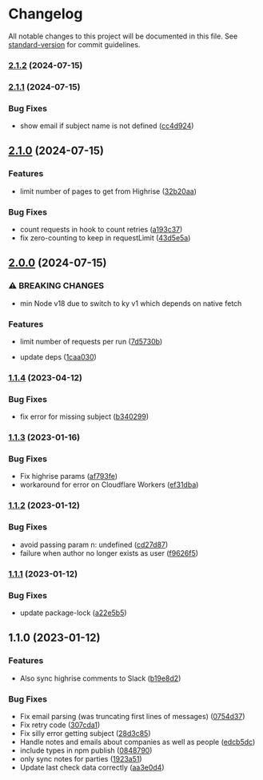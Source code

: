 # Changelog

All notable changes to this project will be documented in this file. See [standard-version](https://github.com/conventional-changelog/standard-version) for commit guidelines.

### [2.1.2](https://github.com/digidem/highrise-slack-sync/compare/v2.1.1...v2.1.2) (2024-07-15)

### [2.1.1](https://github.com/digidem/highrise-slack-sync/compare/v2.1.0...v2.1.1) (2024-07-15)


### Bug Fixes

* show email if subject name is not defined ([cc4d924](https://github.com/digidem/highrise-slack-sync/commit/cc4d9244e509a245d09dbfa04efb977d7c6bb851))

## [2.1.0](https://github.com/digidem/highrise-slack-sync/compare/v2.0.0...v2.1.0) (2024-07-15)


### Features

* limit number of pages to get from Highrise ([32b20aa](https://github.com/digidem/highrise-slack-sync/commit/32b20aafd8749b30692879cac897e90932c7245d))


### Bug Fixes

* count requests in hook to count retries ([a193c37](https://github.com/digidem/highrise-slack-sync/commit/a193c37eac752f12d0d5ed7d93a2786646dece6b))
* fix zero-counting to keep in requestLimit ([43d5e5a](https://github.com/digidem/highrise-slack-sync/commit/43d5e5a1814a5769a996b93a96ae536c17bfbd5c))

## [2.0.0](https://github.com/digidem/highrise-slack-sync/compare/v1.1.4...v2.0.0) (2024-07-15)


### ⚠ BREAKING CHANGES

* min Node v18 due to switch to ky
v1 which depends on native fetch

### Features

* limit number of requests per run ([7d5730b](https://github.com/digidem/highrise-slack-sync/commit/7d5730b87d307d1b503ff1ec00f30c2a2c6d66bf))


* update deps ([1caa030](https://github.com/digidem/highrise-slack-sync/commit/1caa030d495d8ecea092c8edb3688755d3588f34))

### [1.1.4](https://github.com/digidem/highrise-slack-webhook/compare/v1.1.3...v1.1.4) (2023-04-12)


### Bug Fixes

* fix error for missing subject ([b340299](https://github.com/digidem/highrise-slack-webhook/commit/b340299c4bb0c75202df725c492cd25a2e355816))

### [1.1.3](https://github.com/digidem/highrise-slack-webhook/compare/v1.1.2...v1.1.3) (2023-01-16)


### Bug Fixes

* Fix highrise params ([af793fe](https://github.com/digidem/highrise-slack-webhook/commit/af793fe13321fec41dc50841125fb46bce6297ba))
* workaround for error on Cloudflare Workers ([ef31dba](https://github.com/digidem/highrise-slack-webhook/commit/ef31dbabd0082f64a681071f707b9aafd801f5b5))

### [1.1.2](https://github.com/digidem/highrise-slack-webhook/compare/v1.1.1...v1.1.2) (2023-01-12)


### Bug Fixes

* avoid passing param n: undefined ([cd27d87](https://github.com/digidem/highrise-slack-webhook/commit/cd27d87c06d7d4246bd64ad2d6e8b431c566819c))
* failure when author no longer exists as user ([f9626f5](https://github.com/digidem/highrise-slack-webhook/commit/f9626f5fef1fda34dc8983d7172bcf484c97299e))

### [1.1.1](https://github.com/digidem/highrise-slack-webhook/compare/v1.1.0...v1.1.1) (2023-01-12)


### Bug Fixes

* update package-lock ([a22e5b5](https://github.com/digidem/highrise-slack-webhook/commit/a22e5b5f3fc2ef40ba7562852c4efba14f10471f))

## 1.1.0 (2023-01-12)


### Features

* Also sync highrise comments to Slack ([b19e8d2](https://github.com/digidem/highrise-slack-webhook/commit/b19e8d27e820ac1edde06d51228be946e1651629))


### Bug Fixes

* Fix email parsing (was truncating first lines of messages) ([0754d37](https://github.com/digidem/highrise-slack-webhook/commit/0754d37ed71252376cebdcea39a2cc05fe4063af))
* Fix retry code ([307cda1](https://github.com/digidem/highrise-slack-webhook/commit/307cda1a016d774e1b1c82d72772434c59226847))
* Fix silly error getting subject ([28d3c85](https://github.com/digidem/highrise-slack-webhook/commit/28d3c85982572c0948a1f42bef2ae630410d36c8))
* Handle notes and emails about companies as well as people ([edcb5dc](https://github.com/digidem/highrise-slack-webhook/commit/edcb5dc845e2f3c293c9a77bc6f07cca2b57160d))
* include types in npm publish ([0848790](https://github.com/digidem/highrise-slack-webhook/commit/084879023d9c11c451ade1e9e08d45ccc030e92c))
* only sync notes for parties ([1923a51](https://github.com/digidem/highrise-slack-webhook/commit/1923a51257465739a062c89fcd85bcea4bcc5f3e))
* Update last check data correctly ([aa3e0d4](https://github.com/digidem/highrise-slack-webhook/commit/aa3e0d42a764fa19a27d41568ba6f41199a3add0))
